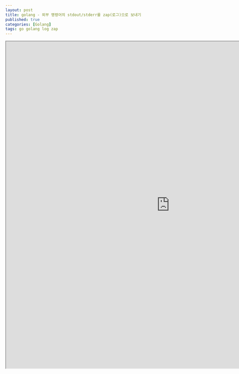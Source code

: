 ```yaml
---
layout: post
title: golang - 외부 명령어의 stdout/stderr를 zap(로그)으로 보내기
published: true
categories: [Golang]
tags: go golang log zap
---
```

<iframe width="1024" height="1024" src="https://docs.google.com/document/d/e/2PACX-1vRCd58hjZUZqRo1Qg7E_rDsM5SAwIfEQ7iHWZL7k52V-z6FLKqkmpoxDkJ_xMEzw1K-vOe_nBEqn5Hi/pub?embedded=true"></iframe>      
  